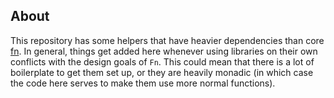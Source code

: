 ## About

This repository has some helpers that have heavier dependencies than
core [fn](http://hackage.haskell.org/package/fn). In general, things get added
here whenever using libraries on their own conflicts with the design
goals of `Fn`. This could mean that there is a lot of boilerplate to
get them set up, or they are heavily monadic (in which case the code
here serves to make them use more normal functions).
